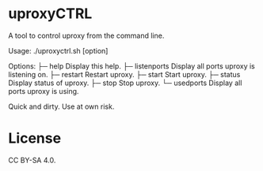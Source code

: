 # uproxyCTRL
A tool to control uproxy from the command line.

Usage: ./uproxyctrl.sh [option]

Options:
├─ help            Display this help.
├─ listenports     Display all ports uproxy is listening on.
├─ restart         Restart uproxy.
├─ start           Start uproxy.
├─ status          Display status of uproxy.
├─ stop            Stop uproxy.
└─ usedports       Display all ports uproxy is using.

Quick and dirty. Use at own risk. 

# License
CC BY-SA 4.0.
